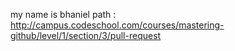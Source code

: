 my name is bhaniel path :
http://campus.codeschool.com/courses/mastering-github/level/1/section/3/pull-request
